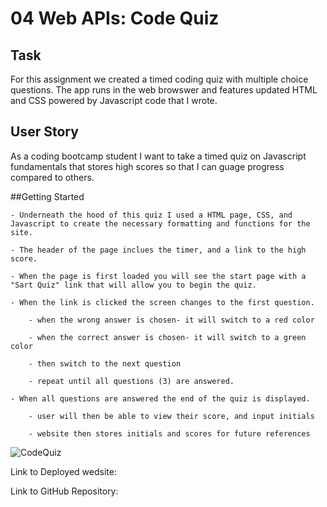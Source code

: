 # 04 Web APIs: Code Quiz

## Task
For this assignment we created a timed coding quiz with multiple choice questions. The app runs in the web browswer and features updated HTML and CSS powered by Javascript code that I wrote. 


## User Story
As a coding bootcamp student I want to take a timed quiz on Javascript fundamentals that stores high scores so that I can guage progress compared to others. 


##Getting Started

    - Underneath the hood of this quiz I used a HTML page, CSS, and Javascript to create the necessary formatting and functions for the site. 

    - The header of the page inclues the timer, and a link to the high score.

    - When the page is first loaded you will see the start page with a "Sart Quiz" link that will allow you to begin the quiz.

    - When the link is clicked the screen changes to the first question. 

        - when the wrong answer is chosen- it will switch to a red color

        - when the correct answer is chosen- it will switch to a green color

        - then switch to the next question

        - repeat until all questions (3) are answered. 

    - When all questions are answered the end of the quiz is displayed.

        - user will then be able to view their score, and input initials 

        - website then stores initials and scores for future references 


![CodeQuiz]()


Link to Deployed wedsite:



Link to GitHub Repository:
